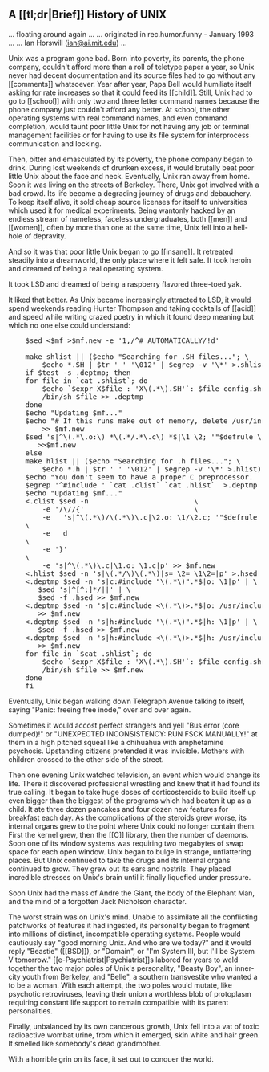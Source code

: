## A [[tl;dr|Brief]] History of UNIX
... floating around again ...
... originated in rec.humor.funny - January 1993 ...
... Ian Horswill (ian@ai.mit.edu) ...

Unix was a program gone bad. Born into poverty, its parents, the phone company, couldn't afford more than a roll of teletype paper a year, so Unix never had decent documentation and its source files had to go without any [[comments]] whatsoever.  Year after year, Papa Bell would humiliate itself asking for rate increases so that it could feed its [[child]].  Still, Unix had to go to [[school]] with only two and three letter command names because the phone company just couldn't afford any better.  At school, the other operating systems with real command names, and even command completion, would taunt poor little Unix for not having any job or terminal management facilities or for having to use its file system for interprocess communication and locking. 

Then, bitter and emasculated by its poverty, the phone company began to drink. During lost weekends of drunken excess, it would brutally beat poor little Unix about the face and neck. Eventually, Unix ran away from home.  Soon it was living on the streets of Berkeley.  There, Unix got involved with a bad crowd.  Its life became a degrading journey of drugs and debauchery.  To keep itself alive, it sold cheap source licenses for itself to universities which used it for medical experiments.  Being wantonly hacked by an endless stream of nameless, faceless undergraduates, both [[men]] and [[women]], often by more than one at the same time, Unix fell into a hell-hole of depravity. 

And so it was that poor little Unix began to go [[insane]].  It retreated steadily into a dreamworld, the only place where it felt safe.  It took heroin and dreamed of being a real operating system. 

It took LSD and dreamed of being a raspberry flavored three-toed yak. 

It liked that better.  As Unix became increasingly attracted to LSD, it would spend weekends reading Hunter Thompson and taking cocktails of [[acid]] and speed while writing crazed poetry in which it found deep meaning but which no one else could understand:

<pre>
    $sed <$mf >$mf.new -e '1,/^# AUTOMATICALLY/!d'

    make shlist || ($echo "Searching for .SH files..."; \
	    $echo *.SH | $tr ' ' '\012' | $egrep -v '\*' >.shlist)
    if $test -s .deptmp; then
	for file in `cat .shlist`; do
	    $echo `$expr X$file : 'X\(.*\).SH'`: $file config.sh \; \
		/bin/sh $file >> .deptmp
	done
	$echo "Updating $mf..."
	$echo "# If this runs make out of memory, delete /usr/include lines." \
	    >> $mf.new
	$sed 's|^\(.*\.o:\) *\(.*/.*\.c\) *$|\1 \2; '"$defrule \2|" .deptmp \
	   >>$mf.new
    else
	make hlist || ($echo "Searching for .h files..."; \
	    $echo *.h | $tr ' ' '\012' | $egrep -v '\*' >.hlist)
	$echo "You don't seem to have a proper C preprocessor.  Using grep instead."
	$egrep '^#include ' `cat .clist` `cat .hlist`  >.deptmp
	$echo "Updating $mf..."
	<.clist $sed -n							\
	    -e '/\//{'							\
	    -e   's|^\(.*\)/\(.*\)\.c|\2.o: \1/\2.c; '"$defrule \1/\2.c|p"
	\
	    -e   d							
	\
	    -e '}'							
	\
	    -e 's|^\(.*\)\.c|\1.o: \1.c|p' >> $mf.new
	<.hlist $sed -n 's|\(.*/\)\(.*\)|s= \2= \1\2=|p' >.hsed
	<.deptmp $sed -n 's|c:#include "\(.*\)".*$|o: \1|p' | \
	   $sed 's|^[^;]*/||' | \
	   $sed -f .hsed >> $mf.new
	<.deptmp $sed -n 's|c:#include <\(.*\)>.*$|o: /usr/include/\1|p' \
	   >> $mf.new
	<.deptmp $sed -n 's|h:#include "\(.*\)".*$|h: \1|p' | \
	   $sed -f .hsed >> $mf.new
	<.deptmp $sed -n 's|h:#include <\(.*\)>.*$|h: /usr/include/\1|p' \
	   >> $mf.new
	for file in `$cat .shlist`; do
	    $echo `$expr X$file : 'X\(.*\).SH'`: $file config.sh \; \
		/bin/sh $file >> $mf.new
	done
    fi
</pre>

Eventually, Unix began walking down Telegraph Avenue talking to itself, saying "Panic: freeing free inode," over and over again.

Sometimes it would accost perfect strangers and yell "Bus error (core dumped)!" or "UNEXPECTED INCONSISTENCY: RUN FSCK MANUALLY!" at them in a high pitched squeal like a chihuahua with amphetamine psychosis.  Upstanding citizens pretended it was invisible.  Mothers with children crossed to the other side of the street. 

Then one evening Unix watched television, an event which would change its life.  There it discovered professional wrestling and knew that it had found its true calling.  It began to take huge doses of corticosteroids to build itself up even bigger than the biggest of the programs which had beaten it up as a child.  It ate three dozen pancakes and four dozen new features for breakfast each day.  As the complications of the steroids grew worse, its internal organs grew to the point where Unix could no longer contain them.  First the kernel grew, then the [[C]] library, then the number of daemons.  Soon one of its window systems was requiring two megabytes of swap space for each open window.  Unix began to bulge in strange, unflattering places.  But Unix continued to take the drugs and its internal organs continued to grow.  They grew out its ears and nostrils.  They placed incredible stresses on Unix's brain until it finally liquefied under pressure. 

Soon Unix had the mass of Andre the Giant, the body of the Elephant Man, and the mind of a forgotten Jack Nicholson character. 

The worst strain was on Unix's mind.  Unable to assimilate all the conflicting patchworks of features it had ingested, its personality began to fragment into millions of distinct, incompatible operating systems.  People would cautiously say "good morning Unix.  And who are we today?" and it would reply "Beastie" ([[BSD]]), or "Domain", or "I'm System III, but I'll be System V tomorrow."  [[e-Psychiatrist|Psychiatrist]]s labored for years to weld together the two major poles of Unix's personality, "Beasty Boy", an inner-city youth from Berkeley, and "Belle", a southern transvestite who wanted a to be a woman.
With each attempt, the two poles would mutate, like psychotic retroviruses, leaving their union a worthless blob of protoplasm requiring constant life support to remain compatible with its parent personalities. 

Finally, unbalanced by its own cancerous growth, Unix fell into a vat of toxic radioactive wombat urine, from which it emerged, skin white and hair green.   It smelled like somebody's dead grandmother. 

With a horrible grin on its face, it set out to conquer the world.